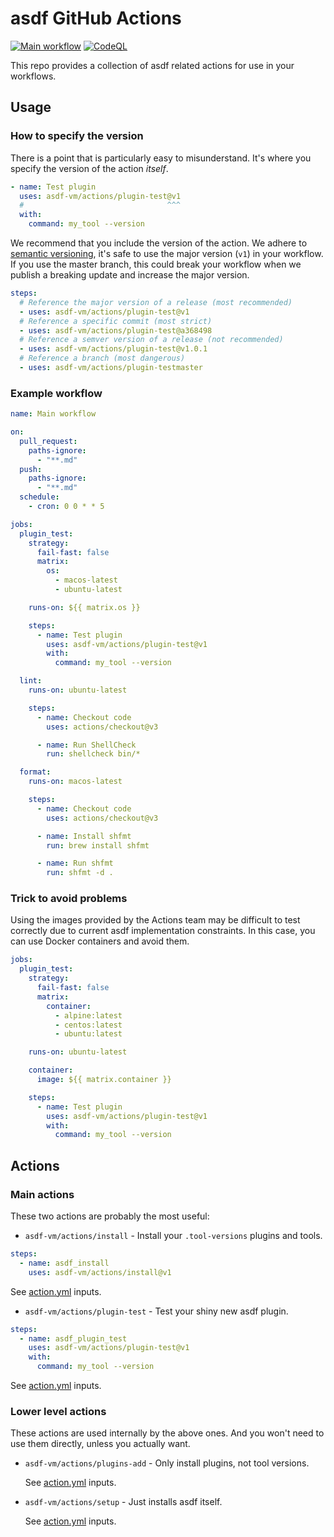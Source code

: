# asdf GitHub Actions

[![Main workflow](https://github.com/asdf-vm/actions/workflows/Main%20workflow/badge.svg?branch=master)](https://github.com/asdf-vm/actions/actions)
[![CodeQL](https://github.com/asdf-vm/actions/workflows/CodeQL/badge.svg?branch=master)](https://github.com/asdf-vm/actions/actions)

This repo provides a collection of asdf related actions for use in your
workflows.

## Usage

### How to specify the version

There is a point that is particularly easy to misunderstand. It's where you
specify the version of the action _itself_.

```yml
- name: Test plugin
  uses: asdf-vm/actions/plugin-test@v1
  #                                ^^^
  with:
    command: my_tool --version
```

We recommend that you include the version of the action. We adhere to
[semantic versioning](https://semver.org), it's safe to use the major version
(`v1`) in your workflow. If you use the master branch, this could break your
workflow when we publish a breaking update and increase the major version.

```yml
steps:
  # Reference the major version of a release (most recommended)
  - uses: asdf-vm/actions/plugin-test@v1
  # Reference a specific commit (most strict)
  - uses: asdf-vm/actions/plugin-test@a368498
  # Reference a semver version of a release (not recommended)
  - uses: asdf-vm/actions/plugin-test@v1.0.1
  # Reference a branch (most dangerous)
  - uses: asdf-vm/actions/plugin-testmaster
```

### Example workflow

```yml
name: Main workflow

on:
  pull_request:
    paths-ignore:
      - "**.md"
  push:
    paths-ignore:
      - "**.md"
  schedule:
    - cron: 0 0 * * 5

jobs:
  plugin_test:
    strategy:
      fail-fast: false
      matrix:
        os:
          - macos-latest
          - ubuntu-latest

    runs-on: ${{ matrix.os }}

    steps:
      - name: Test plugin
        uses: asdf-vm/actions/plugin-test@v1
        with:
          command: my_tool --version

  lint:
    runs-on: ubuntu-latest

    steps:
      - name: Checkout code
        uses: actions/checkout@v3

      - name: Run ShellCheck
        run: shellcheck bin/*

  format:
    runs-on: macos-latest

    steps:
      - name: Checkout code
        uses: actions/checkout@v3

      - name: Install shfmt
        run: brew install shfmt

      - name: Run shfmt
        run: shfmt -d .
```

### Trick to avoid problems

Using the images provided by the Actions team may be difficult to test correctly
due to current asdf implementation constraints. In this case, you can use Docker
containers and avoid them.

```yml
jobs:
  plugin_test:
    strategy:
      fail-fast: false
      matrix:
        container:
          - alpine:latest
          - centos:latest
          - ubuntu:latest

    runs-on: ubuntu-latest

    container:
      image: ${{ matrix.container }}

    steps:
      - name: Test plugin
        uses: asdf-vm/actions/plugin-test@v1
        with:
          command: my_tool --version
```

## Actions

### Main actions

These two actions are probably the most useful:

- `asdf-vm/actions/install` - Install your `.tool-versions` plugins and tools.

```yml
steps:
  - name: asdf_install
    uses: asdf-vm/actions/install@v1
```

See [action.yml](install/action.yml) inputs.

- `asdf-vm/actions/plugin-test` - Test your shiny new asdf plugin.

```yml
steps:
  - name: asdf_plugin_test
    uses: asdf-vm/actions/plugin-test@v1
    with:
      command: my_tool --version
```

See [action.yml](plugin-test/action.yml) inputs.

### Lower level actions

These actions are used internally by the above ones. And you won't need to use
them directly, unless you actually want.

- `asdf-vm/actions/plugins-add` - Only install plugins, not tool versions.

  See [action.yml](plugins-add/action.yml) inputs.

- `asdf-vm/actions/setup` - Just installs asdf itself.

  See [action.yml](setup/action.yml) inputs.
